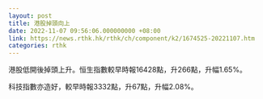```yaml
---
layout: post
title: 港股掉頭向上
date: 2022-11-07 09:56:06.000000000 +08:00
link: https://news.rthk.hk/rthk/ch/component/k2/1674525-20221107.htm
categories: rthk
---
```


港股低開後掉頭上升。恒生指數較早時報16428點，升266點，升幅1.65%。

科技指數亦造好，較早時報3332點，升67點，升幅2.08%。
